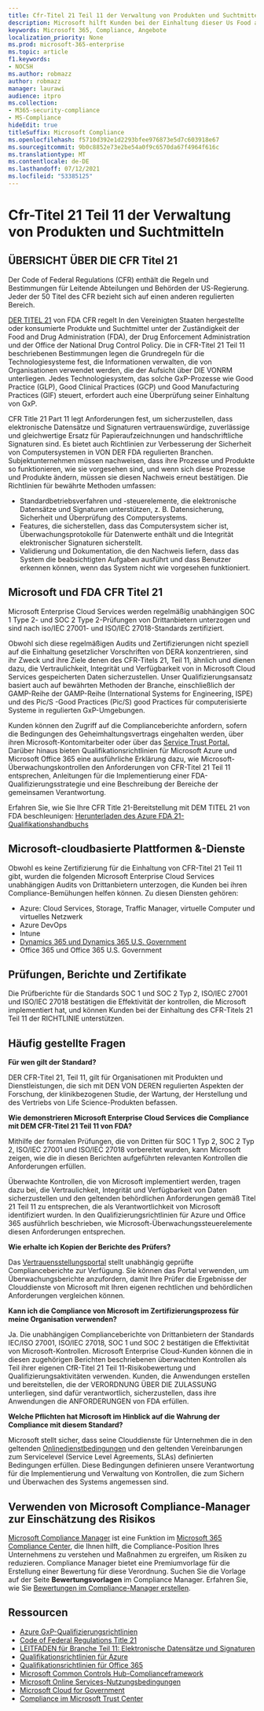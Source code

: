 ```yaml
---
title: Cfr-Titel 21 Teil 11 der Verwaltung von Produkten und Suchtmitteln
description: Microsoft hilft Kunden bei der Einhaltung dieser Us Food and Drug Administration-Bestimmungen.
keywords: Microsoft 365, Compliance, Angebote
localization_priority: None
ms.prod: microsoft-365-enterprise
ms.topic: article
f1.keywords:
- NOCSH
ms.author: robmazz
author: robmazz
manager: laurawi
audience: itpro
ms.collection:
- M365-security-compliance
- MS-Compliance
hideEdit: true
titleSuffix: Microsoft Compliance
ms.openlocfilehash: f5710d392e1d2293bfee976873e5d7c603918e67
ms.sourcegitcommit: 9b0c8852e73e2be54a0f9c6570da67f4964f616c
ms.translationtype: MT
ms.contentlocale: de-DE
ms.lasthandoff: 07/12/2021
ms.locfileid: "53385125"
---
```

# <a name="food-and-drug-administration-cfr-title-21-part-11"></a>Cfr-Titel 21 Teil 11 der Verwaltung von Produkten und Suchtmitteln

## <a name="fda-cfr-title-21-overview"></a>ÜBERSICHT ÜBER DIE CFR Titel 21

Der Code of Federal Regulations (CFR) enthält die Regeln und Bestimmungen für Leitende Abteilungen und Behörden der US-Regierung. Jeder der 50 Titel des CFR bezieht sich auf einen anderen regulierten Bereich.

[DER TITEL 21](https://aka.ms/FDA-CFR) von FDA CFR regelt In den Vereinigten Staaten hergestellte oder konsumierte Produkte und Suchtmittel unter der Zuständigkeit der Food and Drug Administration (FDA), der Drug Enforcement Administration und der Office der National Drug Control Policy. Die in CFR-Titel 21 Teil 11 beschriebenen Bestimmungen legen die Grundregeln für die Technologiesysteme fest, die Informationen verwalten, die von Organisationen verwendet werden, die der Aufsicht über DIE VONRM unterliegen. Jedes Technologiesystem, das solche GxP-Prozesse wie Good Practice (GLP), Good Clinical Practices (GCP) und Good Manufacturing Practices (GIF) steuert, erfordert auch eine Überprüfung seiner Einhaltung von GxP.

CFR Title 21 Part 11 legt Anforderungen fest, um sicherzustellen, dass elektronische Datensätze und Signaturen vertrauenswürdige, zuverlässige und gleichwertige Ersatz für Papieraufzeichnungen und handschriftliche Signaturen sind. Es bietet auch Richtlinien zur Verbesserung der Sicherheit von Computersystemen in VON DER FDA regulierten Branchen. Subjektunternehmen müssen nachweisen, dass ihre Prozesse und Produkte so funktionieren, wie sie vorgesehen sind, und wenn sich diese Prozesse und Produkte ändern, müssen sie diesen Nachweis erneut bestätigen. Die Richtlinien für bewährte Methoden umfassen:

- Standardbetriebsverfahren und -steuerelemente, die elektronische Datensätze und Signaturen unterstützen, z. B. Datensicherung, Sicherheit und Überprüfung des Computersystems.
- Features, die sicherstellen, dass das Computersystem sicher ist, Überwachungsprotokolle für Datenwerte enthält und die Integrität elektronischer Signaturen sicherstellt.
- Validierung und Dokumentation, die den Nachweis liefern, dass das System die beabsichtigten Aufgaben ausführt und dass Benutzer erkennen können, wenn das System nicht wie vorgesehen funktioniert.

## <a name="microsoft-and-fda-cfr-title-21"></a>Microsoft und FDA CFR Titel 21

Microsoft Enterprise Cloud Services werden regelmäßig unabhängigen SOC 1 Type 2- und SOC 2 Type 2-Prüfungen von Drittanbietern unterzogen und sind nach iso/IEC 27001- und ISO/IEC 27018-Standards zertifiziert.

Obwohl sich diese regelmäßigen Audits und Zertifizierungen nicht speziell auf die Einhaltung gesetzlicher Vorschriften von DERA konzentrieren, sind ihr Zweck und ihre Ziele denen des CFR-Titels 21, Teil 11, ähnlich und dienen dazu, die Vertraulichkeit, Integrität und Verfügbarkeit von in Microsoft Cloud Services gespeicherten Daten sicherzustellen. Unser Qualifizierungsansatz basiert auch auf bewährten Methoden der Branche, einschließlich der GAMP-Reihe der GAMP-Reihe (International Systems for Engineering, ISPE) und des Pic/S -Good Practices (Pic/S) good Practices für computerisierte Systeme in regulierten GxP-Umgebungen.

Kunden können den Zugriff auf die Complianceberichte anfordern, sofern die Bedingungen des Geheimhaltungsvertrags eingehalten werden, über ihren Microsoft-Kontomitarbeiter oder über das [Service Trust Portal.](https://aka.ms/stphelp) Darüber hinaus bieten Qualifikationsrichtlinien für Microsoft Azure und Microsoft Office 365 eine ausführliche Erklärung dazu, wie Microsoft-Überwachungskontrollen den Anforderungen von CFR-Titel 21 Teil 11 entsprechen, Anleitungen für die Implementierung einer FDA-Qualifizierungsstrategie und eine Beschreibung der Bereiche der gemeinsamen Verantwortung.

Erfahren Sie, wie Sie Ihre CFR Title 21-Bereitstellung mit DEM TITEL 21 von FDA beschleunigen: [Herunterladen des Azure FDA 21-Qualifikationshandbuchs](https://go.microsoft.com/fwlink/p/?linkid=2086604)

## <a name="microsoft-in-scope-cloud-platforms--services"></a>Microsoft-cloudbasierte Plattformen &-Dienste

Obwohl es keine Zertifizierung für die Einhaltung von CFR-Titel 21 Teil 11 gibt, wurden die folgenden Microsoft Enterprise Cloud Services unabhängigen Audits von Drittanbietern unterzogen, die Kunden bei ihren Compliance-Bemühungen helfen können. Zu diesen Diensten gehören:

- Azure: Cloud Services, Storage, Traffic Manager, virtuelle Computer und virtuelles Netzwerk
- Azure DevOps
- Intune
- [Dynamics 365 und Dynamics 365 U.S. Government](https://aka.ms/d365-compliance-list)
- Office 365 und Office 365 U.S. Government

## <a name="audits-reports-and-certificates"></a>Prüfungen, Berichte und Zertifikate

Die Prüfberichte für die Standards SOC 1 und SOC 2 Typ 2, ISO/IEC 27001 und ISO/IEC 27018 bestätigen die Effektivität der kontrollen, die Microsoft implementiert hat, und können Kunden bei der Einhaltung des CFR-Titels 21 Teil 11 der RICHTLINIE unterstützen.

## <a name="frequently-asked-questions"></a>Häufig gestellte Fragen

**Für wen gilt der Standard?**

DER CFR-Titel 21, Teil 11, gilt für Organisationen mit Produkten und Dienstleistungen, die sich mit DEN VON DEREN regulierten Aspekten der Forschung, der klinikbezogenen Studie, der Wartung, der Herstellung und des Vertriebs von Life Science-Produkten befassen.

**Wie demonstrieren Microsoft Enterprise Cloud Services die Compliance mit DEM CFR-Titel 21 Teil 11 von FDA?**

Mithilfe der formalen Prüfungen, die von Dritten für SOC 1 Typ 2, SOC 2 Typ 2, ISO/IEC 27001 und ISO/IEC 27018 vorbereitet wurden, kann Microsoft zeigen, wie die in diesen Berichten aufgeführten relevanten Kontrollen die Anforderungen erfüllen.

Überwachte Kontrollen, die von Microsoft implementiert werden, tragen dazu bei, die Vertraulichkeit, Integrität und Verfügbarkeit von Daten sicherzustellen und den geltenden behördlichen Anforderungen gemäß Titel 21 Teil 11 zu entsprechen, die als Verantwortlichkeit von Microsoft identifiziert wurden. In den Qualifizierungsrichtlinien für Azure und Office 365 ausführlich beschrieben, wie Microsoft-Überwachungssteuerelemente diesen Anforderungen entsprechen.

**Wie erhalte ich Kopien der Berichte des Prüfers?**

Das [Vertrauensstellungsportal](https://aka.ms/stphelp) stellt unabhängig geprüfte Complianceberichte zur Verfügung. Sie können das Portal verwenden, um Überwachungsberichte anzufordern, damit Ihre Prüfer die Ergebnisse der Clouddienste von Microsoft mit Ihren eigenen rechtlichen und behördlichen Anforderungen vergleichen können.

**Kann ich die Compliance von Microsoft im Zertifizierungsprozess für meine Organisation verwenden?**

Ja. Die unabhängigen Complianceberichte von Drittanbietern der Standards IEC/ISO 27001, ISO/IEC 27018, SOC 1 und SOC 2 bestätigen die Effektivität von Microsoft-Kontrollen. Microsoft Enterprise Cloud-Kunden können die in diesen zugehörigen Berichten beschriebenen überwachten Kontrollen als Teil ihrer eigenen CfR-Titel 21 Teil 11-Risikobewertung und Qualifizierungsaktivitäten verwenden. Kunden, die Anwendungen erstellen und bereitstellen, die der VERORDNUNG ÜBER DIE ZULASSUNG unterliegen, sind dafür verantwortlich, sicherzustellen, dass ihre Anwendungen die ANFORDERUNGEN von FDA erfüllen.

**Welche Pflichten hat Microsoft im Hinblick auf die Wahrung der Compliance mit diesem Standard?**

Microsoft stellt sicher, dass seine Clouddienste für Unternehmen die in den geltenden [Onlinedienstbedingungen](https://www.microsoftvolumelicensing.com/DocumentSearch.aspx?Mode=3&DocumentTypeId=31) und den geltenden Vereinbarungen zum Servicelevel (Service Level Agreements, SLAs) definierten Bedingungen erfüllen. Diese Bedingungen definieren unsere Verantwortung für die Implementierung und Verwaltung von Kontrollen, die zum Sichern und Überwachen des Systems angemessen sind.

## <a name="use-microsoft-compliance-manager-to-assess-your-risk"></a>Verwenden von Microsoft Compliance-Manager zur Einschätzung des Risikos

[Microsoft Compliance Manager](/microsoft-365/compliance/compliance-manager) ist eine Funktion im [Microsoft 365 Compliance Center](/microsoft-365/compliance/microsoft-365-compliance-center), die Ihnen hilft, die Compliance-Position Ihres Unternehmens zu verstehen und Maßnahmen zu ergreifen, um Risiken zu reduzieren. Compliance Manager bietet eine Premiumvorlage für die Erstellung einer Bewertung für diese Verordnung. Suchen Sie die Vorlage auf der Seite **Bewertungsvorlagen** im Compliance Manager. Erfahren Sie, wie Sie [Bewertungen im Compliance-Manager erstellen](/microsoft-365/compliance/compliance-manager-assessments).

## <a name="resources"></a>Ressourcen

- [Azure GxP-Qualifizierungsrichtlinien](https://aka.ms/gxpcompliance)
- [Code of Federal Regulations Title 21](https://aka.ms/FDA-CFR)
- [LEITFADEN für Branche Teil 11: Elektronische Datensätze und Signaturen](https://www.fda.gov/RegulatoryInformation/Guidances/ucm125067.htm)
- [Qualifikationsrichtlinien für Azure](https://aka.ms/azurefda21cfrpart11qualguide)
- [Qualifikationsrichtlinien für Office 365](https://aka.ms/o365-qualification-guideline)
- [Microsoft Common Controls Hub-Complianceframework](https://www.microsoft.com/trust-center/compliance/compliance-overview)
- [Microsoft Online Services-Nutzungsbedingungen](https://aka.ms/Online-Services-Terms)
- [Microsoft Cloud for Government](https://aka.ms/govt-cloud)
- [Compliance im Microsoft Trust Center](https://www.microsoft.com/trust-center/compliance/compliance-overview)
